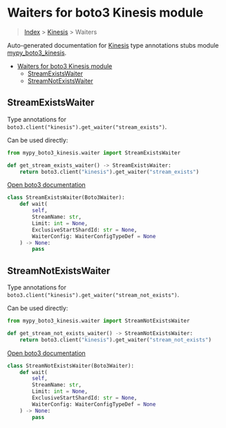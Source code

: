 # Waiters for boto3 Kinesis module

> [Index](../README.md) > [Kinesis](./README.md) > Waiters

Auto-generated documentation for [Kinesis](https://boto3.amazonaws.com/v1/documentation/api/latest/reference/services/kinesis.html#Kinesis)
type annotations stubs module [mypy_boto3_kinesis](https://pypi.org/project/mypy-boto3-kinesis/).

- [Waiters for boto3 Kinesis module](#waiters-for-boto3-kinesis-module)
  - [StreamExistsWaiter](#streamexistswaiter)
  - [StreamNotExistsWaiter](#streamnotexistswaiter)

## StreamExistsWaiter

Type annotations for `boto3.client("kinesis").get_waiter("stream_exists")`.

Can be used directly:

```python
from mypy_boto3_kinesis.waiter import StreamExistsWaiter

def get_stream_exists_waiter() -> StreamExistsWaiter:
    return boto3.client("kinesis").get_waiter("stream_exists")
```

[Open boto3 documentation](https://boto3.amazonaws.com/v1/documentation/api/latest/reference/services/kinesis.html#Kinesis.Waiter.stream_exists)

```python
class StreamExistsWaiter(Boto3Waiter):
    def wait(
        self,
        StreamName: str,
        Limit: int = None,
        ExclusiveStartShardId: str = None,
        WaiterConfig: WaiterConfigTypeDef = None
    ) -> None:
        pass
```
## StreamNotExistsWaiter

Type annotations for `boto3.client("kinesis").get_waiter("stream_not_exists")`.

Can be used directly:

```python
from mypy_boto3_kinesis.waiter import StreamNotExistsWaiter

def get_stream_not_exists_waiter() -> StreamNotExistsWaiter:
    return boto3.client("kinesis").get_waiter("stream_not_exists")
```

[Open boto3 documentation](https://boto3.amazonaws.com/v1/documentation/api/latest/reference/services/kinesis.html#Kinesis.Waiter.stream_not_exists)

```python
class StreamNotExistsWaiter(Boto3Waiter):
    def wait(
        self,
        StreamName: str,
        Limit: int = None,
        ExclusiveStartShardId: str = None,
        WaiterConfig: WaiterConfigTypeDef = None
    ) -> None:
        pass
```